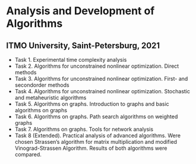 # Analysis and Development of Algorithms

## ITMO University, Saint-Petersburg, 2021

* Task 1. Experimental time complexity analysis
* Task 2. Algorithms for unconstrained nonlinear optimization. Direct methods
* Task 3. Algorithms for unconstrained nonlinear optimization. First- and secondorder methods
* Task 4. Algorithms for unconstrained nonlinear optimization. Stochastic and metaheuristic algorithms
* Task 5. Algorithms on graphs. Introduction to graphs and basic algorithms on graphs
* Task 6. Algorithms on graphs. Path search algorithms on weighted graphs
* Task 7. Algorithms on graphs. Tools for network analysis
* Task 8 (Extended). Practical analysis of advanced algorithms. Were chosen Strassen’s algorithm for matrix multiplication and modified Vinograd-Strassen Algorithm. Results of both algorithms were compared.